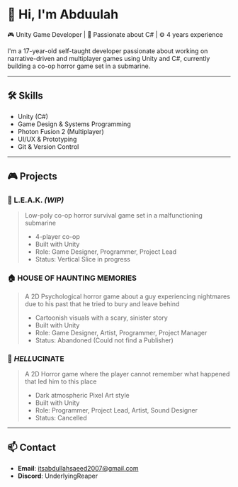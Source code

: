 # 👋 Hi, I'm Abduulah

🎮 Unity Game Developer | 🧠 Passionate about C# | ⚙️ 4 years experience

I'm a 17-year-old self-taught developer passionate about working on narrative-driven and multiplayer games using Unity and C#, currently building a co-op horror game set in a submarine.

---

## 🛠 Skills

- Unity (C#)
- Game Design & Systems Programming
- Photon Fusion 2 (Multiplayer)
- UI/UX & Prototyping
- Git & Version Control

---

## 🎮 Projects

### 🔧 L.E.A.K. *(WIP)*
> Low-poly co-op horror survival game set in a malfunctioning submarine  
> - 4-player co-op  
> - Built with Unity  
> - Role: Game Designer, Programmer, Project Lead  
> - Status: Vertical Slice in progress

### 🏠 HOUSE OF HAUNTING MEMORIES
> A 2D Psychological horror game about a guy experiencing nightmares due to his past that he tried to bury and leave behind
> - Cartoonish visuals with a scary, sinister story
> - Built with Unity  
> - Role: Game Designer, Artist, Programmer, Project Manager
> - Status: Abandoned (Could not find a Publisher)

### 🚢 *HELL*UCINATE
> A 2D Horror game where the player cannot remember what happened that led him to this place
> - Dark atmospheric Pixel Art style
> - Built with Unity  
> - Role: Programmer, Project Lead, Artist, Sound Designer 
> - Status: Cancelled

---

## 📫 Contact

- **Email**: itsabdullahsaeed2007@gmail.com 
- **Discord**: UnderlyingReaper
